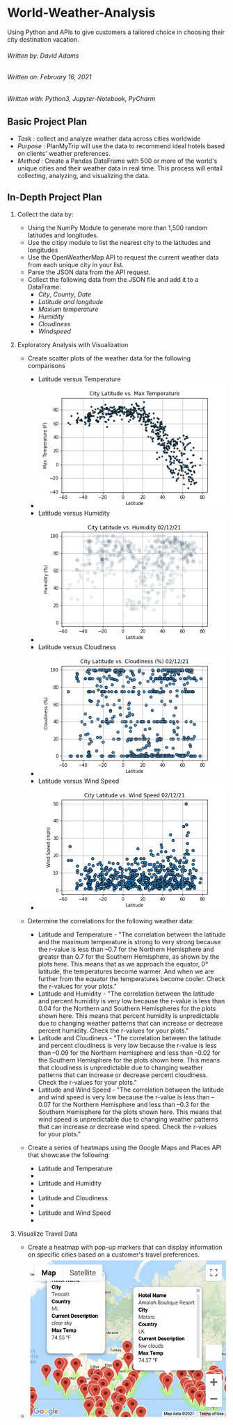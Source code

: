 # World-Weather-Analysis
Using Python and APIs to give customers a tailored choice in choosing their city destination vacation.

###### Written by: David Adams
###### Written on: February 16, 2021
###### Written with: Python3, Jupyter-Notebook, PyCharm

## Basic Project Plan
* _Task_ : collect and analyze weather data across cities worldwide
* _Purpose_ : PlanMyTrip will use the data to recommend ideal hotels based on clients' weather preferences.
* _Method_ : Create a Pandas DataFrame with 500 or more of the world's unique cities and their weather data in real time. This process will entail collecting, analyzing, and visualizing the data.

## In-Depth Project Plan
1. Collect the data by:
    * Using the NumPy Module to generate more than 1,500 random latitudes and longitudes.
    * Use the citipy module to list the nearest city to the latitudes and longitudes
    * Use the OpenWeatherMap API to request the current weather data from each unique city in your list.
    * Parse the JSON data from the API request.
    * Collect the following data from the JSON file and add it to a DataFrame:
      * _City_, _County_, _Date_
      * _Latitude and longitude_
      * _Maxium temperature_
      * _Humidity_
      * _Cloudiness_
      * _Windspeed_
      
2. Exploratory Analysis with Visualization
    * Create scatter plots of the weather data for the following comparisons
      * Latitude versus Temperature
      * ![Latitude vs. Temperature](weather_data/Max_Temp_vs_Latitude.png)
      * Latitude versus Humidity
      * ![Latitude vs. Humidity](weather_data/Fig2.png)
      * Latitude versus Cloudiness
      * ![Latitude vs. Cloudiness](weather_data/Fig3.png)
      * Latitude versus Wind Speed
      * ![Latitude vs. Wind Speed](weather_data/Fig4.png)
    
    * Determine the correlations for the following weather data:
      * Latitude and Temperature - "The correlation between the latitude and the maximum temperature is strong to very strong because the r-value is less than –0.7 for the Northern Hemisphere and greater than 0.7 for the Southern Hemisphere, as shown by the plots here. This means that as we approach the equator, 0° latitude, the temperatures become warmer. And when we are further from the equator the temperatures become cooler. Check the r-values for your plots."
      * Latitude and Humidity - "The correlation between the latitude and percent humidity is very low because the r-value is less than 0.04 for the Northern and Southern Hemispheres for the plots shown here. This means that percent humidity is unpredictable due to changing weather patterns that can increase or decrease percent humidity. Check the r-values for your plots."
      * Latitude and Cloudiness - "The correlation between the latitude and percent cloudiness is very low because the r-value is less than –0.09 for the Northern Hemisphere and less than –0.02 for the Southern Hemisphere for the plots shown here. This means that cloudiness is unpredictable due to changing weather patterns that can increase or decrease percent cloudiness. Check the r-values for your plots."
      * Latitude and Wind Speed - "The correlation between the latitude and wind speed is very low because the r-value is less  than –0.07 for the Northern Hemisphere and less than –0.3 for the Southern Hemisphere for the plots shown here. This means that wind speed is unpredictable due to changing weather patterns that can increase or decrease wind speed. Check the r-values for your plots."
      
    * Create a series of heatmaps using the Google Maps and Places API that showcase the following:
      * Latitude and Temperature
      * 
      * Latitude and Humidity
      * 
      * Latitude and Cloudiness
      * 
      * Latitude and Wind Speed
      * 
      
3. Visualize Travel Data
    * Create a heatmap with pop-up markers that can display information on specific cities based on a customer's travel preferences. 
    * ![Heatmap and pop-up markers](/Vacation_Search/WeatherPy_vacation_map.png)
